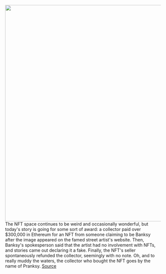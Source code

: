 <img src='https://cdn.vox-cdn.com/thumbor/lIkqYpx6eu9CVAvlKzNsaMXgd1I=/0x28:1966x1358/1200x800/filters:focal(761x570:1075x884)/cdn.vox-cdn.com/uploads/chorus_image/image/69800444/Screen_Shot_2021_08_31_at_12.38.42_PM.0.png' width='700px' /><br/>
The NFT space continues to be weird and occasionally wonderful, but today's story is going for some sort of award: a collector paid over $300,000 in Ethereum for an NFT from someone claiming to be Banksy after the image appeared on the famed street artist's website. Then, Banksy's spokesperson said that the artist had no involvement with NFTs, and stories came out declaring it a fake. Finally, the NFT's seller spontaneously refunded the collector, seemingly with no note. Oh, and to really muddy the waters, the collector who bought the NFT goes by the name of Pranksy.
<a href='https://www.theverge.com/2021/8/31/22650594/banksy-nft-scam-pranksy-ethereum-returned-duplicates-art'> Source <a/>